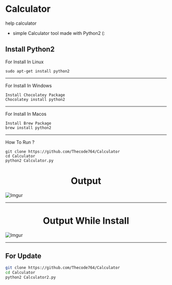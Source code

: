 # Calculator
help calculator
- simple Calculator tool made with Python2 (:
## Install Python2
For Install In Linux 
```
sudo apt-get install python2
```
---
For Install In Windows
```
Install Chocolatey Package
Chocolatey install python2
```
---
For Install In Macos
```
Install Brew Package
brew install python2
```
---
How To Run ?
```
git clone https://github.com/Thecode764/Calculator
cd Calculator
python2 Calculator.py
```
<h1 align="center">Output</h1>

![Imgur](https://i.postimg.cc/fMBWjc8w/Screenshot-from-2023-08-06-03-14-35.png?dl=1)

---



<h1 align="center">Output While Install</h1>

![Imgur](https://i.postimg.cc/NsJgqmyg/Screenshot-from-2023-08-06-03-56-44.png?dl=1)

---
## For Update
```zsh
git clone https://github.com/Thecode764/Calculator
cd Calculator
python2 Calculator2.py
```
